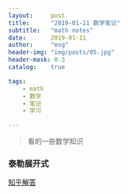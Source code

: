 ```yaml
---
layout:     post
title:      "2019-01-11 数学笔记"
subtitle:   "math notes"
date:       2019-01-11
author:     "msg"
header-img: "img/posts/05.jpg"
header-mask: 0.3
catalog:    true

tags:
    - math
    - 数学
    - 笔记
    - 学习

---
```


> 看的一些数学知识

### 泰勒展开式

[知乎解答](https://www.zhihu.com/question/25627482)

